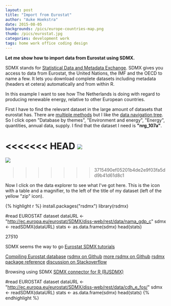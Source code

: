 ```yaml
---
layout: post
title: "Import from Eurostat"
author: "Auke Hoekstra"
date: 2015-08-05
backgrounds: /pics/europe-countries-map.png
thumb: /pics/eurostat.jpg
categories: development work
tags: home work office coding design
---
```


**Let me show how to import data from Eurostat using SDMX.**

SDMX stands for [Statistical Data and Metadata Exchange](https://en.wikipedia.org/wiki/SDMX). SDMX gives you access to data from Eurostat, the United Nations, the IMF and the OECD to name a few. It lets you download complete datasets including metadata (headers et cetera) automatically and from within R.

In this example I want to see how The Netherlands is doing with regard to producing renewable energy, relative to other European countries.

First I have to find the relevant dataset in the large amount of datasets that eurostat has. There are [multiple methods](http://ec.europa.eu/eurostat/web/sdmx-web-services/a-few-useful-points) but I like the [data navigation tree](http://ec.europa.eu/eurostat/data/database). So I click open "Database by themes", "Environment and energy", "Energy", quantities, annual data, supply. I find that the dataset I need is **"nrg_107a"**.

<<<<<<< HEAD
![](/pics/eurostat-data-navigation-tree.png)
=======
![](pics/eurostat-data-navigation-tree.png)
>>>>>>> 3715490ef05201b4de2e9f03fa5dd9b41d61d8c1

Now I click on the data explorer to see what I've got here. This is the icon with a table and a magnifier, to the left of the title of my dataset (left of the yellow "zip" icon).



{% highlight r %}
install.packages("rsdmx")
library(rsdmx)

#read EUROSTAT dataset
dataURL <- "http://ec.europa.eu/eurostat/SDMX/diss-web/rest/data/nama_gdp_c"
sdmx <- readSDMX(dataURL)
stats <- as.data.frame(sdmx)
head(stats)

27*5*10


SDMX seems the way to go
[Eurostat SDMX tutorials](https://webgate.ec.europa.eu/fpfis/mwikis/sdmx/index.php/Main_Page)




[Compiling Eurostat database](http://www.rpubs.com/kproductivity/rsdmx1)
[rsdmx on Github](https://github.com/opensdmx/rsdmx)
[more rsdmx on Github](https://github.com/opensdmx/rsdmx/wiki)
[rsdmx package reference](https://cran.r-project.org/web/packages/rsdmx/rsdmx.pdf)
[discussion on Stackoverflow](http://stackoverflow.com/questions/12762431/is-this-the-solution-to-get-data-from-eurostat-into-r)

Browsing using SDMX
[SDMX connector for R (RJSDMX)](https://github.com/amattioc/SDMX/wiki/SDMX-Connector-for-R-%28RJSDMX%29)


#read EUROSTAT dataset
dataURL <- "http://ec.europa.eu/eurostat/SDMX/diss-web/rest/data/cdh_e_fos/"
sdmx <- readSDMX(dataURL)
stats <- as.data.frame(sdmx)
head(stats)
{% endhighlight %}

